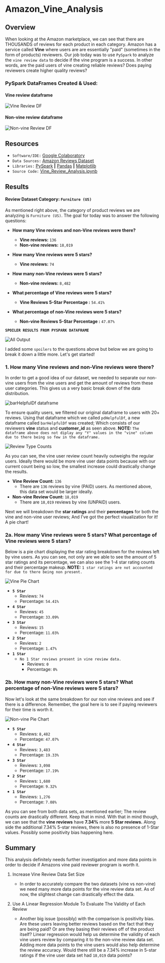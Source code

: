 # Amazon_Vine_Analysis
## Overview
When looking at the Amazon marketplace, we can see that there are THOUSANDS of reviews for each product in each category. Amazon has a service called **Vine** where users are are essentially "paid" (sometimes in the form of products) reviewers. Our job today was to use `PySpark` to analyze the `vine review data` to decide if the vine program is a success. In other words, are the paid users of vine creating reliable reviews? Does paying reviewers create higher quality reviews?

### PySpark DataFrames Created & Used:

#### Vine review dataframe

![Vine Review DF](https://github.com/StickySitch/Amazon_Vine_Analysis/blob/main/Resources/Images/vineReviewersDf.png)

#### Non-vine review dataframe

![Non-vine Review DF](https://github.com/StickySitch/Amazon_Vine_Analysis/blob/main/Resources/Images/nonVineReviewersDf.png)

## Resources
- `Software/IDE:` [Google Colaboratory](https://colab.research.google.com/) 
- `Data Sources:` [Amazon Reviews Dataset](https://s3.amazonaws.com/amazon-reviews-pds/tsv/index.txt)
- `Libraries:` [PySpark](https://spark.apache.org/docs/latest/api/python/#) **|** [Pandas](https://pandas.pydata.org/) **|** [Matplotlib](https://matplotlib.org/)
- `Source Code:` [Vine_Review_Analysis.ipynb](https://github.com/StickySitch/Amazon_Vine_Analysis/blob/main/Vine_Review_Analysis.ipynb)

## Results

#### Review Dataset Category: `Furniture (US)`

As mentioned right above, the category of product reviews we are analyzing is `Furniture (US)`. The goal for today was to answer the following questions:
- **How many Vine reviews and non-Vine reviews were there?**
	- **Vine reviews:** `136`
	- **Non-vine reviews:** `18,019`
	
- **How many Vine reviews were 5 stars?**
	- **Vine reviews:** `74`
	
- **How many non-Vine reviews were 5 stars?**
	- **Non-vine reviews:** `8,482`
	
- **What percentage of Vine reviews were 5 stars?**
	- **Vine Reviews 5-Star Percentage :** `54.41%`
	
- **What percentage of non-Vine reviews were 5 stars?**
	- **Non-vine Reviews 5-Star Percentage :** `47.07%`


**`SPOILER RESULTS FROM PYSPARK DATAFRAME`**

![All Output](https://github.com/StickySitch/Amazon_Vine_Analysis/blob/main/Resources/Images/allOutPut.png)

I added some `spoilers` to the questions above but below we are going to break it down a little more. Let's get started!

### 1. How many Vine reviews and non-Vine reviews were there?
In order to  get a good idea of our dataset, we needed to separate our non-vine users from the vine users and get the amount of reviews from these user categories. This gives us a very basic break down of the data distribution.


![barHelpfulDf dataframe](https://github.com/StickySitch/Amazon_Vine_Analysis/blob/main/Resources/Images/barHelpfulDf.png)

To ensure quality users, we filtered our original dataframe to users with 20+ reviews. Using that dataframe which we called `pdHelpfulDf`, a new dataframe called `barHelpfulDf` was created; Which consists of our reviewers **vine** status and **customer_id** as seen above. **NOTE:** `The dataframe above does not diplay any "Y" values in the "vine" column due to there being so few in the dataframe.`

![Review Type Counts](https://github.com/StickySitch/Amazon_Vine_Analysis/blob/main/Resources/Images/paidvsunpaid.png)

As you can see, the vine user review count heavily outweighs the regular users. Ideally there would be more vine user data points because with our current count being so low, the smallest increase could drastically change the results.

  - **Vine Review Count:** `136`
	  - There are `136` reviews by vine (PAID) users. As mentioned above, this data set would be larger ideally.
  - **Non-vine Review Count:** `18,019`
	  - There are `18,019` reviews by vine (UNPAID) users. 

Next we will breakdown the **star ratings** and their **percentages** for both the vine and non-vine user reviews; And I've got the perfect visualization for it! A pie chart!

### 2a. How many Vine reviews were 5 stars? What percentage of Vine reviews were 5 stars?

Below is a pie chart displaying the star rating breakdown for the reviews left by vine users. As you can see, not only are we able to see the amount of 5 star ratings and its percentage, we can also see the 1-4 star rating counts and their percentage makeup. **NOTE:** `1 star ratings are not accounted for due to there being non present.`

![Vine Pie Chart](https://github.com/StickySitch/Amazon_Vine_Analysis/blob/main/Resources/Images/vineUserReviewsStarRating.png)

- **`5 Star`**
	- Reviews: `74`
	- Percentage: `54.41%`
- **`4 Star`**
	- Reviews: `45`
	- Percentage: `33.09%`
- **`3 Star`**
	- Reviews: `15`
	- Percentage: `11.03%`
- **`2 Star`**
	- Reviews: `2`
	- Percentage: `1.47%`
- **`1 Star`**
	-  `No 1 Star reviews present in vine review data.`
		- Reviews: `0`
		- Percentage: `0%`

### 2b. How many non-Vine reviews were 5 stars? What percentage of non-Vine reviews were 5 stars?

Now let's look at the same breakdown for our non vine reviews and see if there is a difference. Remember, the goal here is to see if paying reviewers for their time is worth it. 

![Non-vine Pie Chart](https://github.com/StickySitch/Amazon_Vine_Analysis/blob/main/Resources/Images/regularReviewsStarRating.png)

- **`5 Star`**
	- Reviews: `8,482`
	- Percentage: `47.07%`
- **`4 Star`**
	- Reviews: `3,483`
	- Percentage: `19.33%`
- **`3 Star`**
	- Reviews: `3,098`
	- Percentage: `17.19%`
- **`2 Star`**
	- Reviews: `1,680`
	- Percentage: `9.32%`
- **`1 Star`**
	- Reviews: `1,276`
	- Percentage: `7.08%`

As you can see from both data sets, as mentioned earlier; The review counts are drastically different. Keep that in mind. With that in mind though, we can see that the **vine reviews** have **7.34%** more **5 Star reviews.** Along side the additional 7.34% 5-star reviews, there is also no presence of 1-Star values. Possibly some positivity bias happening here. 

## Summary

This analysis definitely needs further investigation and more data points in order to decide if Amazons vine paid reviewer program is worth it.

1. Increase Vine Review Data Set Size
	- In order to accurately compare the two datasets (vine vs non-vine) we need many more data points for the vine review data set. As of now, the slightest change can drastically effect the data. 

2. Use A Linear Regression Module To Evaluate The Validity of Each Review
	- Another big issue (possibly) with the comparison is positivity bias. Are these users leaving better reviews based on the fact that they are being paid? Or are they basing their reviews off of the product itself? Linear regression would help us determine the validity of each vine users review by comparing it to the non-vine review data set. Adding more data points to the vine users would also help determine the review accuracy. Would there still be a 7.34% increase in 5-star ratings if the vine user data set had `18,019` data points? 
